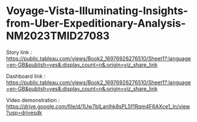 # Voyage-Vista-Illuminating-Insights-from-Uber-Expeditionary-Analysis-NM2023TMID27083

Story link : https://public.tableau.com/views/Book2_16976926276510/Sheet1?:language=en-GB&publish=yes&:display_count=n&:origin=viz_share_link

Dashboard link : https://public.tableau.com/views/Book2_16976926276510/Sheet1?:language=en-GB&publish=yes&:display_count=n&:origin=viz_share_link

Video demonstration : https://drive.google.com/file/d/1Uw7bILanlhk8sPL5f1Rqm4F6AXce1_ln/view?usp=drivesdk
